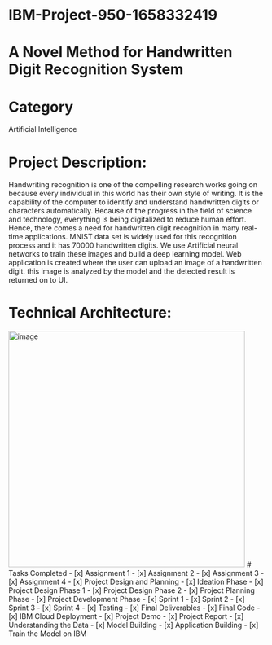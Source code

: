 # IBM-Project-950-1658332419
# A Novel Method for Handwritten Digit Recognition System

# Category
Artificial Intelligence
# Project Description:

Handwriting recognition is one of the compelling research works going on because every individual in this world has their own style of writing. It is the capability of the computer to identify and understand handwritten digits or characters automatically. Because of the progress in the field of science and technology, everything is being digitalized to reduce human effort. Hence, there comes a need for handwritten digit recognition in many real-time applications. MNIST data set is widely used for this recognition process and it has 70000 handwritten digits. We use Artificial neural networks to train these images and build a deep learning model. Web application is created where the user can upload an image of a handwritten digit. this image is analyzed by the model and the detected result is returned on to UI.

# Technical Architecture:

<img width="464" alt="image" src="https://user-images.githubusercontent.com/61909580/189519047-9d40f0d5-09d1-4b91-8294-5a4863e04466.png">
# Tasks Completed
- [x] Assignment 1
- [x] Assignment 2
- [x] Assignment 3
- [x] Assignment 4
- [x] Project Design and Planning
    - [x] Ideation Phase
    - [x] Project Design Phase 1
    - [x] Project Design Phase 2
    - [x] Project Planning Phase
- [x] Project Development Phase
    - [x] Sprint 1
    - [x] Sprint 2
    - [x] Sprint 3
    - [x] Sprint 4
    - [x] Testing
- [x] Final Deliverables
    - [x] Final Code
    - [x] IBM Cloud Deployment
    - [x] Project Demo
    - [x] Project Report
 - [x] Understanding the Data
 - [x] Model Building
 - [x] Application Building
 - [x] Train the Model on IBM
